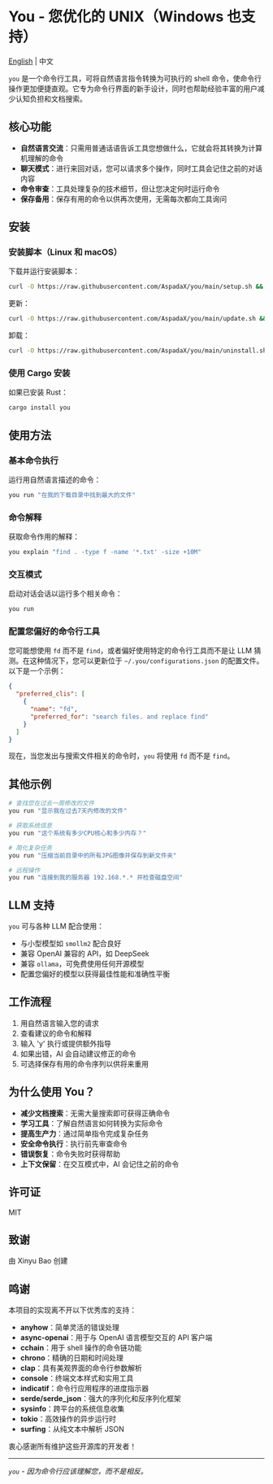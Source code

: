 # You - 您优化的 UNIX（Windows 也支持）

[English](./README.md) | 中文

`you` 是一个命令行工具，可将自然语言指令转换为可执行的 shell 命令，使命令行操作更加便捷直观。它专为命令行界面的新手设计，同时也帮助经验丰富的用户减少认知负担和文档搜索。

## 核心功能

- **自然语言交流**：只需用普通话语告诉工具您想做什么，它就会将其转换为计算机理解的命令
- **聊天模式**：进行来回对话，您可以请求多个操作，同时工具会记住之前的对话内容
- **命令审查**：工具处理复杂的技术细节，但让您决定何时运行命令
- **保存备用**：保存有用的命令以供再次使用，无需每次都向工具询问

## 安装

### 安装脚本（Linux 和 macOS）

下载并运行安装脚本：

```bash
curl -O https://raw.githubusercontent.com/AspadaX/you/main/setup.sh && chmod +x ./setup.sh && ./setup.sh && rm ./setup.sh
```

更新：

```bash
curl -O https://raw.githubusercontent.com/AspadaX/you/main/update.sh && chmod +x ./update.sh && ./update.sh && rm ./update.sh
```

卸载：

```bash
curl -O https://raw.githubusercontent.com/AspadaX/you/main/uninstall.sh && chmod +x ./uninstall.sh && ./uninstall.sh && rm ./uninstall.sh
```

### 使用 Cargo 安装

如果已安装 Rust：

```bash
cargo install you
```

## 使用方法

### 基本命令执行

运行用自然语言描述的命令：

```bash
you run "在我的下载目录中找到最大的文件"
```

### 命令解释

获取命令作用的解释：

```bash
you explain "find . -type f -name '*.txt' -size +10M"
```

### 交互模式

启动对话会话以运行多个相关命令：

```bash
you run
```

### 配置您偏好的命令行工具

您可能想使用 `fd` 而不是 `find`，或者偏好使用特定的命令行工具而不是让 LLM 猜测。在这种情况下，您可以更新位于 `~/.you/configurations.json` 的配置文件。以下是一个示例：

```json
{
  "preferred_clis": [
    {
      "name": "fd",
      "preferred_for": "search files. and replace find"
    }
  ]
}
```

现在，当您发出与搜索文件相关的命令时，`you` 将使用 `fd` 而不是 `find`。

## 其他示例

```bash
# 查找您在过去一周修改的文件
you run "显示我在过去7天内修改的文件"

# 获取系统信息
you run "这个系统有多少CPU核心和多少内存？"

# 简化复杂任务
you run "压缩当前目录中的所有JPG图像并保存到新文件夹"

# 远程操作
you run "连接到我的服务器 192.168.*.* 并检查磁盘空间"
```

## LLM 支持

`you` 可与各种 LLM 配合使用：

- 与小型模型如 `smollm2` 配合良好
- 兼容 OpenAI 兼容的 API，如 DeepSeek
- 兼容 `ollama`，可免费使用任何开源模型
- 配置您偏好的模型以获得最佳性能和准确性平衡

## 工作流程

1. 用自然语言输入您的请求
2. 查看建议的命令和解释
3. 输入 'y' 执行或提供额外指导
4. 如果出错，AI 会自动建议修正的命令
5. 可选择保存有用的命令序列以供将来重用

## 为什么使用 You？

- **减少文档搜索**：无需大量搜索即可获得正确命令
- **学习工具**：了解自然语言如何转换为实际命令
- **提高生产力**：通过简单指令完成复杂任务
- **安全命令执行**：执行前先审查命令
- **错误恢复**：命令失败时获得帮助
- **上下文保留**：在交互模式中，AI 会记住之前的命令

## 许可证

MIT

## 致谢

由 Xinyu Bao 创建

## 鸣谢

本项目的实现离不开以下优秀库的支持：

- **anyhow**：简单灵活的错误处理
- **async-openai**：用于与 OpenAI 语言模型交互的 API 客户端
- **cchain**：用于 shell 操作的命令链功能
- **chrono**：精确的日期和时间处理
- **clap**：具有美观界面的命令行参数解析
- **console**：终端文本样式和实用工具
- **indicatif**：命令行应用程序的进度指示器
- **serde/serde_json**：强大的序列化和反序列化框架
- **sysinfo**：跨平台的系统信息收集
- **tokio**：高效操作的异步运行时
- **surfing**：从纯文本中解析 JSON

衷心感谢所有维护这些开源库的开发者！

---

_`you` - 因为命令行应该理解您，而不是相反。_